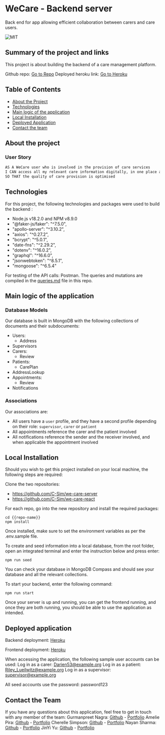 # WeCare - Backend server

Back end for app allowing efficient collaboration between carers and care users.

![MIT](https://img.shields.io/badge/License-MIT-blue)

## Summary of the project and links

This project is about building the backend of a care management platform.

Github repo: [Go to Repo](https://github.com/C-Sim/we-care-server)
Deployed heroku link: [Go to Heroku](https://floating-river-62141.herokuapp.com/)

## Table of Contents

- [About the Project](#about-the-project)
- [Technologies](#technologies)
- [Main logic of the application](#main-logic-of-the-application)
- [Local Installation](#local-installation)
- [Deployed Application](#deployed-application)
- [Contact the team](#contact-the-team)

## About the project

### User Story

```md
AS A WeCare user who is involved in the provision of care services
I CAN access all my relevant care information digitally, in one place and make live changes
SO THAT the quality of care provision is optimised
```

## Technologies

For this project, the following technologies and packages were used to build the backend :

- Node.js v18.2.0 and NPM v8.9.0
- "@faker-js/faker": "^7.5.0",
- "apollo-server": "^3.10.2",
- "axios": "^0.27.2",
- "bcrypt": "^5.0.1",
- "date-fns": "^2.29.2",
- "dotenv": "^16.0.2",
- "graphql": "^16.6.0",
- "jsonwebtoken": "^8.5.1",
- "mongoose": "^6.5.4"

For testing of the API calls: Postman.
The queries and mutations are compiled in the [queries.md](https://github.com/C-Sim/we-care-server/blob/main/queries.md) file in this repo.

## Main logic of the application

### Database Models

Our database is built in MongoDB with the following collections of documents and their subdocuments:

- Users:
  - Address
- Supervisors
- Carers:
  - Review
- Patients:
  - CarePlan
- AddressLookup
- Appointments:
  - Review
- Notifications

### Associations

Our associations are:

- All users have a `user` profile, and they have a second profile depending on their role: `supervisor`, `carer` or `patient`
- All appointments reference the carer and the patient involved
- All notifications reference the sender and the receiver involved, and when applicable the appointment involved

## Local Installation

Should you wish to get this project installed on your local machine, the following steps are required:

Clone the two repositories:

- https://github.com/C-Sim/we-care-server
- https://github.com/C-Sim/we-care-react

For each repo, go into the new repository and install the required packages:

```
cd {{repo-name}}
npm install
```

Once installed, make sure to set the environment variables as per the .env.sample file.

To create and seed information into a local database, from the root folder, open an integrated terminal and enter the instruction below and press enter:

```
npm run seed
```

You can check your database in MongoDB Compass and should see your database and all the relevant collections.

To start your backend, enter the following command:

```
npm run start
```

Once your server is up and running, you can get the frontend running, and once they are both running, you should be able to use the application as intended.

## Deployed application

Backend deployment: [Heroku](https://floating-river-62141.herokuapp.com/)

Frontend deployment: [Heroku](https://fathomless-bayou-99698.herokuapp.com/)

When accessing the application, the following sample user accounts can be used:
Log in as a carer: Darien53@example.org
Log in as a patient: Riley_Lueilwitz@example.org
Log in as a supervisor: supervisor@example.org

All seed accounts use the password: password123

## Contact the Team

If you have any questions about this application, feel free to get in touch with any member of the team:
Gurmanpreet Nagra: [Github](https://github.com/Mkn01) - [Portfolio](https://mkn01.github.io/portfolio/)
Amelie Pira: [Github](https://github.com/Am0031) - [Portfolio](https://am0031.github.io/my-portfolio-react/)
Cherelle Simpson: [Github](https://github.com/C-Sim) - [Portfolio](https://c-sim.github.io/portfolio-react/)
Nayan Sharma: [Github](https://github.com/nsharma-uk) - [Portfolio](https://nsharma-uk.github.io/professional-portfolio/)
JinYi Yu: [Github](https://github.com/jinyiyu) - [Portfolio](https://jinyiyu.github.io/my-personal-protfolio/)
